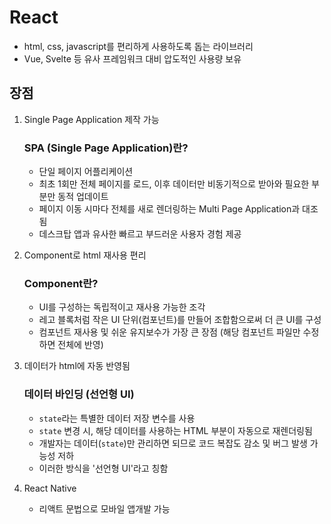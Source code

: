 # React
- html, css, javascript를 편리하게 사용하도록 돕는 라이브러리
- Vue, Svelte 등 유사 프레임워크 대비 압도적인 사용량 보유

## 장점
1. Single Page Application 제작 가능

    ### SPA (Single Page Application)란?
    - 단일 페이지 어플리케이션
    - 최초 1회만 전체 페이지를 로드, 이후 데이터만 비동기적으로 받아와 필요한 부분만 동적 업데이트
    - 페이지 이동 시마다 전체를 새로 렌더링하는 Multi Page Application과 대조됨
    - 데스크탑 앱과 유사한 빠르고 부드러운 사용자 경험 제공

2. Component로 html 재사용 편리

    ### Component란?
    - UI를 구성하는 독립적이고 재사용 가능한 조각
    - 레고 블록처럼 작은 UI 단위(컴포넌트)를 만들어 조합함으로써 더 큰 UI를 구성
    - 컴포넌트 재사용 및 쉬운 유지보수가 가장 큰 장점 (해당 컴포넌트 파일만 수정하면 전체에 반영)

3. 데이터가 html에 자동 반영됨

    ### 데이터 바인딩 (선언형 UI)
    - `state`라는 특별한 데이터 저장 변수를 사용
    - `state` 변경 시, 해당 데이터를 사용하는 HTML 부분이 자동으로 재렌더링됨
    - 개발자는 데이터(`state`)만 관리하면 되므로 코드 복잡도 감소 및 버그 발생 가능성 저하
    - 이러한 방식을 '선언형 UI'라고 칭함

4. React Native
    - 리액트 문법으로 모바일 앱개발 가능